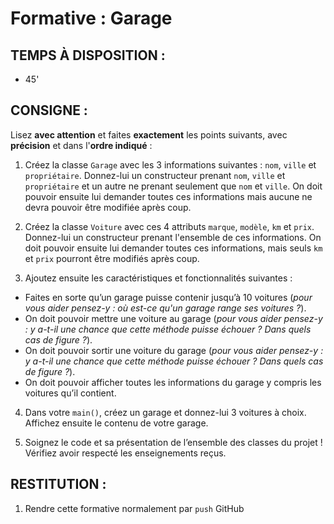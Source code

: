 # Formative : Garage
## TEMPS À DISPOSITION :
- 45'

## CONSIGNE :
Lisez **avec attention** et faites **exactement** les points suivants, avec **précision** et dans l'**ordre indiqué** :

1. Créez la classe `Garage` avec les 3 informations suivantes : `nom`, `ville` et `propriétaire`. Donnez-lui un constructeur prenant `nom`, `ville` et `propriétaire` et un autre ne prenant seulement que `nom` et `ville`. On doit pouvoir ensuite lui demander toutes ces informations mais aucune ne devra pouvoir être modifiée après coup.

2.	Créez la classe `Voiture` avec ces 4 attributs `marque`, `modèle`, `km` et `prix`. Donnez-lui un constructeur prenant l'ensemble de ces informations. On doit pouvoir ensuite lui demander toutes ces informations, mais seuls `km` et `prix` pourront être modifiés après coup.

3.	Ajoutez ensuite les caractéristiques et fonctionnalités suivantes :
   - Faites en sorte qu’un garage puisse contenir jusqu’à 10 voitures (_pour vous aider pensez-y : où est-ce qu'un garage range ses voitures ?_).
   - On doit pouvoir mettre une voiture au garage (_pour vous aider pensez-y : y a-t-il une chance que cette méthode puisse échouer ? Dans quels cas de figure ?_).
   - On doit pouvoir sortir une voiture du garage (_pour vous aider pensez-y : y a-t-il une chance que cette méthode puisse échouer ? Dans quels cas de figure ?_).
   - On doit pouvoir afficher toutes les informations du garage y compris les voitures qu’il contient.

4.	Dans votre `main()`, créez un garage et donnez-lui 3 voitures à choix. Affichez ensuite le contenu de votre garage.

5. Soignez le code et sa présentation de l’ensemble des classes du projet ! Vérifiez avoir respecté les enseignements reçus.

## RESTITUTION :
1. Rendre cette formative normalement par `push` GitHub
